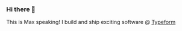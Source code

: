 ### Hi there 👋

This is Max speaking! I build and ship exciting software @ [Typeform](https://github.com/orgs/Typeform/)
